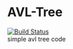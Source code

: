 # AVL-Tree
[![Build Status](https://travis-ci.org/aeternum1234/AVL_Tree.svg?branch=master)](https://travis-ci.org/aeternum1234/AVL_Tree)
<br>
simple avl tree code
